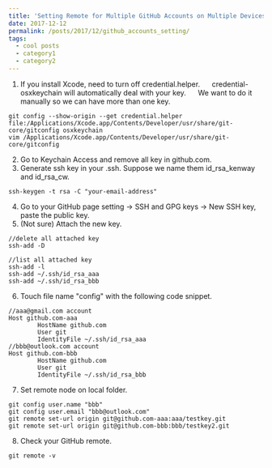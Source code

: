 ```yaml
---
title: 'Setting Remote for Multiple GitHub Accounts on Multiple Devices'
date: 2017-12-12
permalink: /posts/2017/12/github_accounts_setting/
tags:
  - cool posts
  - category1
  - category2
---
```

	
1. If you install Xcode, need to turn off credential.helper. 
    credential-osxkeychain will automatically deal with your key. 
    We want to do it manually so we can have more than one key.
```
git config --show-origin --get credential.helper
file:/Applications/Xcode.app/Contents/Developer/usr/share/git-core/gitconfig osxkeychain
vim /Applications/Xcode.app/Contents/Developer/usr/share/git-core/gitconfig
```
2. Go to Keychain Access and remove all key in github.com.
3. Generate ssh key in your .ssh. Suppose we name them id_rsa_kenway and id_rsa_cw.
```
ssh-keygen -t rsa -C "your-email-address"
```
4. Go to your GitHub page setting -> SSH and GPG keys -> New SSH key, paste the public key.
5. (Not sure) Attach the new key.
```
//delete all attached key
ssh-add -D

//list all attached key
ssh-add -l
ssh-add ~/.ssh/id_rsa_aaa
ssh-add ~/.ssh/id_rsa_bbb

```

6. Touch file name "config" with the following code snippet.

```
//aaa@gmail.com account
Host github.com-aaa
        HostName github.com
        User git
        IdentityFile ~/.ssh/id_rsa_aaa
//bbb@outlook.com account
Host github.com-bbb
        HostName github.com
        User git
        IdentityFile ~/.ssh/id_rsa_bbb
```

7. Set remote node on local folder.
```
git config user.name "bbb"
git config user.email "bbb@outlook.com"
git remote set-url origin git@github.com-aaa:aaa/testkey.git
git remote set-url origin git@github.com-bbb:bbb/testkey2.git
```
8. Check your GitHub remote.
```
git remote -v
```

